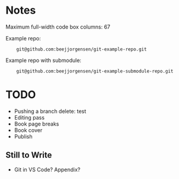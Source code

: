 # Notes

Maximum full-width code box columns: 67

Example repo:
```
    git@github.com:beejjorgensen/git-example-repo.git
```

Example repo with submodule:
```
    git@github.com:beejjorgensen/git-example-submodule-repo.git
```

# TODO

* Pushing a branch delete: test
* Editing pass
* Book page breaks
* Book cover
* Publish

## Still to Write

* Git in VS Code? Appendix?
